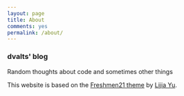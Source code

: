 ```yaml
---
layout: page
title: About
comments: yes
permalink: /about/
---
```



### dvalts' blog

Random thoughts about code and sometimes other things

This website is based on the [Freshmen21 theme](https://http://jekyllthemes.org/themes/freshman21/) by [Lijia Yu](http://yulijia.net/).

 



